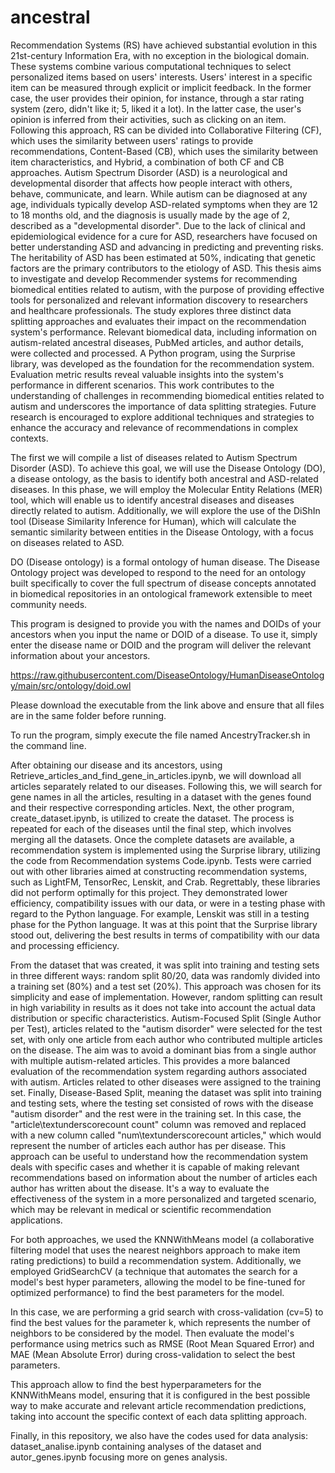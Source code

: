 # ancestral

Recommendation Systems (RS) have achieved substantial evolution in this 21st-century Information Era, with no exception in the biological domain. These systems combine various computational techniques to select personalized items based on users' interests. Users' interest in a specific item can be measured through explicit or implicit feedback. In the former case, the user provides their opinion, for instance, through a star rating system (zero, didn't like it; 5, liked it a lot). In the latter case, the user's opinion is inferred from their activities, such as clicking on an item. Following this approach, RS can be divided into Collaborative Filtering (CF), which uses the similarity between users' ratings to provide recommendations, Content-Based (CB), which uses the similarity between item characteristics, and Hybrid, a combination of both CF and CB approaches. 
Autism Spectrum Disorder (ASD) is a neurological and developmental disorder that affects how people interact with others, behave, communicate, and learn. While autism can be diagnosed at any age, individuals typically develop ASD-related symptoms when they are 12 to 18 months old, and the diagnosis is usually made by the age of 2, described as a "developmental disorder". Due to the lack of clinical and epidemiological evidence for a cure for ASD, researchers have focused on better understanding ASD and advancing in predicting and preventing risks. The heritability of ASD has been estimated at 50%, indicating that genetic factors are the primary contributors to the etiology of ASD.
This thesis aims to investigate and develop Recommender systems for recommending biomedical entities related to autism, with the purpose of providing effective tools for personalized and relevant information discovery to researchers and healthcare professionals. The study explores three distinct data splitting approaches and evaluates their impact on the recommendation system's performance. Relevant biomedical data, including information on autism-related ancestral diseases, PubMed articles, and author details, were collected and processed. A Python program, using the Surprise library, was developed as the foundation for the recommendation system. Evaluation metric results reveal valuable insights into the system's performance in different scenarios. This work contributes to the understanding of challenges in recommending biomedical entities related to autism and underscores the importance of data splitting strategies. Future research is encouraged to explore additional techniques and strategies to enhance the accuracy and relevance of recommendations in complex contexts.

The first we will compile a list of diseases related to Autism Spectrum Disorder (ASD). To achieve this goal, we will use the Disease Ontology (DO), a disease ontology, as the basis to identify both ancestral and ASD-related diseases. In this phase, we will employ the Molecular Entity Relations (MER) tool, which will enable us to identify ancestral diseases and diseases directly related to autism. Additionally, we will explore the use of the DiShIn tool (Disease Similarity Inference for Human), which will calculate the semantic similarity between entities in the Disease Ontology, with a focus on diseases related to ASD.

DO (Disease ontology) is a formal ontology of human disease. The Disease Ontology project was developed to respond to the need for an ontology built specifically to cover the full spectrum of disease concepts annotated in biomedical repositories in an ontological framework extensible to meet community needs.

This program is designed to provide you with the names and DOIDs of your ancestors when you input the name or DOID of a disease. To use it, simply enter the disease name or DOID and the program will deliver the relevant information about your ancestors.

https://raw.githubusercontent.com/DiseaseOntology/HumanDiseaseOntology/main/src/ontology/doid.owl

Please download the executable from the link above and ensure that all files are in the same folder before running.

To run the program, simply execute the file named AncestryTracker.sh in the command line.

After obtaining our disease and its ancestors, using Retrieve_articles_and_find_gene_in_articles.ipynb, we will download all articles separately related to our diseases. Following this, we will search for gene names in all the articles, resulting in a dataset with the genes found and their respective corresponding articles. Next, the other program, create_dataset.ipynb, is utilized to create the dataset. The process is repeated for each of the diseases until the final step, which involves merging all the datasets. Once the complete datasets are available, a recommendation system is implemented using the Surprise library, utilizing the code from Recommendation systems Code.ipynb. Tests were carried out with other libraries aimed at constructing recommendation systems, such as LightFM, TensorRec, Lenskit, and Crab. Regrettably, these libraries did not perform optimally for this project. They demonstrated lower efficiency, compatibility issues with our data, or were in a testing phase with regard to the Python language. For example, Lenskit was still in a testing phase for the Python language. It was at this point that the Surprise library stood out, delivering the best results in terms of compatibility with our data and processing efficiency. 

From the dataset that was created, it was split into training and testing sets in three different ways: random split 80/20, data was randomly divided into a training set (80\%) and a test set (20\%). This approach was chosen for its simplicity and ease of implementation. However, random splitting can result in high variability in results as it does not take into account the actual data distribution or specific characteristics. Autism-Focused Split (Single Author per Test), articles related to the "autism disorder" were selected for the test set, with only one article from each author who contributed multiple articles on the disease. The aim was to avoid a dominant bias from a single author with multiple autism-related articles. This provides a more balanced evaluation of the recommendation system regarding authors associated with autism. Articles related to other diseases were assigned to the training set. Finally, Disease-Based Split, meaning the dataset was split into training and testing sets, where the testing set consisted of rows with the disease "autism disorder" and the rest were in the training set. In this case, the "article\textunderscorecount count" column was removed and replaced with a new column called "num\textunderscorecount articles," which would represent the number of articles each author has per disease. This approach can be useful to understand how the recommendation system deals with specific cases and whether it is capable of making relevant recommendations based on information about the number of articles each author has written about the disease. It's a way to evaluate the effectiveness of the system in a more personalized and targeted scenario, which may be relevant in medical or scientific recommendation applications.

For both approaches, we used the KNNWithMeans model (a collaborative filtering model that uses the nearest neighbors approach to make item rating predictions) to build a recommendation system.  Additionally, we employed GridSearchCV (a technique that automates the search for a model's best hyper parameters, allowing the model to be fine-tuned for optimized performance) to find the best parameters for the model.

In this case, we are performing a grid search with cross-validation (cv=5) to find the best values for the parameter k, which represents the number of neighbors to be considered by the model. Then evaluate the model's performance using metrics such as RMSE (Root Mean Squared Error) and MAE (Mean Absolute Error) during cross-validation to select the best parameters.

This approach allow to find the best hyperparameters for the KNNWithMeans model, ensuring that it is configured in the best possible way to make accurate and relevant article recommendation predictions, taking into account the specific context of each data splitting approach.

Finally, in this repository, we also have the codes used for data analysis: dataset_analise.ipynb containing analyses of the dataset and autor_genes.ipynb focusing more on genes analysis.

